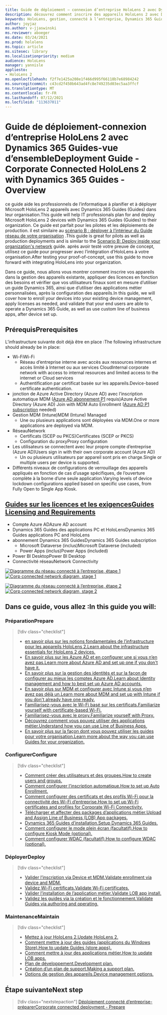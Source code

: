 ```yaml
---
title: Guide de déploiement – connexion d’entreprise HoloLens 2 avec Dynamics 365 Guides-vue d’ensemble
description: découvrez comment inscrire des appareils HoloLens 2 avec Dynamics 365 Guides sur un réseau connecté à l’entreprise.
keywords: HoloLens, gestion, connecté à l’entreprise, Dynamics 365 Guides, AAD, Azure AD, MDM, gestion des appareils mobiles
author: joyjaz
ms.author: v-jjaswinski
ms.reviewer: aboeger
ms.date: 03/24/2021
ms.prod: hololens
ms.topic: article
ms.sitesec: library
ms.localizationpriority: medium
audience: HoloLens
manager: yannisle
appliesto:
- HoloLens 2
ms.openlocfilehash: f2f7e1425a208e1f466d995f66118b7e68984242
ms.sourcegitcommit: c43cd2f450b643ad4fc8e749235d03ec5aa3ffcf
ms.translationtype: MT
ms.contentlocale: fr-FR
ms.lasthandoff: 07/12/2021
ms.locfileid: "113637011"
---
```

# <a name="deployment-guide---corporate-connected-hololens-2-with-dynamics-365-guides---overview"></a><span data-ttu-id="40b75-104">Guide de déploiement-connexion d’entreprise HoloLens 2 avec Dynamics 365 Guides-vue d’ensemble</span><span class="sxs-lookup"><span data-stu-id="40b75-104">Deployment Guide - Corporate Connected HoloLens 2 with Dynamics 365 Guides - Overview</span></span>

<span data-ttu-id="40b75-105">ce guide aide les professionnels de l’informatique à planifier et à déployer Microsoft HoloLens 2 appareils avec Dynamics 365 Guides (Guides) dans leur organisation.</span><span class="sxs-lookup"><span data-stu-id="40b75-105">This guide will help IT professionals plan for and deploy Microsoft HoloLens 2 devices with Dynamics 365 Guides (Guides) to their organization.</span></span> <span data-ttu-id="40b75-106">Ce guide est parfait pour les pilotes et les déploiements de production. il est similaire au [scénario B : déployer à l’intérieur du Guide réseau de votre organisation](/hololens/common-scenarios#scenario-b-deploy-inside-your-organizations-network) .</span><span class="sxs-lookup"><span data-stu-id="40b75-106">This guide is great for pilots as well as production deployments and is similar to the [Scenario B: Deploy inside your organization's network](/hololens/common-scenarios#scenario-b-deploy-inside-your-organizations-network) guide.</span></span> <span data-ttu-id="40b75-107">après avoir testé votre preuve de concept, utilisez ce guide pour progresser avec l’intégration d’HoloLens à votre organisation.</span><span class="sxs-lookup"><span data-stu-id="40b75-107">After testing your proof-of-concept, use this guide to move forward with integrating HoloLens into your organization.</span></span>

<span data-ttu-id="40b75-108">Dans ce guide, nous allons vous montrer comment inscrire vos appareils dans la gestion des appareils existante, appliquer des licences en fonction des besoins et vérifier que vos utilisateurs finaux sont en mesure d’utiliser un guide Dynamics 365, ainsi que d’utiliser des applications métier personnalisées, après la configuration des appareils.</span><span class="sxs-lookup"><span data-stu-id="40b75-108">In this guide, we will cover how to enroll your devices into your existing device management, apply licenses as needed, and validate that your end users are able to operate a Dynamics 365 Guide, as well as use custom line of business apps, after device set up.</span></span> 

## <a name="prerequisites"></a><span data-ttu-id="40b75-109">Prérequis</span><span class="sxs-lookup"><span data-stu-id="40b75-109">Prerequisites</span></span>

<span data-ttu-id="40b75-110">L’infrastructure suivante doit déjà être en place :</span><span class="sxs-lookup"><span data-stu-id="40b75-110">The following infrastructure should already be in place:</span></span>
- <span data-ttu-id="40b75-111">Wi-Fi</span><span class="sxs-lookup"><span data-stu-id="40b75-111">Wi-Fi</span></span>
    - <span data-ttu-id="40b75-112">Réseau d’entreprise interne avec accès aux ressources internes et accès limité à Internet ou aux services Cloud</span><span class="sxs-lookup"><span data-stu-id="40b75-112">Internal corporate network with access to internal resources and limited access to the internet or Cloud services</span></span>
    - <span data-ttu-id="40b75-113">Authentification par certificat basée sur les appareils.</span><span class="sxs-lookup"><span data-stu-id="40b75-113">Device-based certificate authentication.</span></span>
- <span data-ttu-id="40b75-114">jonction de Azure Active Directory (Azure AD) avec l’inscription automatique MDM ([Azure AD abonnement P1](/azure/active-directory/fundamentals/active-directory-whatis) requis)</span><span class="sxs-lookup"><span data-stu-id="40b75-114">Azure Active Directory (Azure AD) Join with MDM Auto Enrollment ([Azure AD P1 subscription](/azure/active-directory/fundamentals/active-directory-whatis) needed)</span></span>
- <span data-ttu-id="40b75-115">Gestion MDM (Intune)</span><span class="sxs-lookup"><span data-stu-id="40b75-115">MDM (Intune) Managed</span></span>
    - <span data-ttu-id="40b75-116">Une ou plusieurs applications sont déployées via MDM.</span><span class="sxs-lookup"><span data-stu-id="40b75-116">One or more applications are deployed via MDM.</span></span>
- <span data-ttu-id="40b75-117">Réseau</span><span class="sxs-lookup"><span data-stu-id="40b75-117">Network</span></span> 
    - <span data-ttu-id="40b75-118">Certificats (SCEP ou PKCS)</span><span class="sxs-lookup"><span data-stu-id="40b75-118">Certificates (SCEP or PKCS)</span></span>
    - <span data-ttu-id="40b75-119">Configuration du proxy</span><span class="sxs-lookup"><span data-stu-id="40b75-119">Proxy configuration</span></span>
- <span data-ttu-id="40b75-120">Les utilisateurs se connectent avec leur propre compte d’entreprise (Azure AD)</span><span class="sxs-lookup"><span data-stu-id="40b75-120">Users sign in with their own corporate account (Azure AD)</span></span>
    - <span data-ttu-id="40b75-121">Un ou plusieurs utilisateurs par appareil sont pris en charge.</span><span class="sxs-lookup"><span data-stu-id="40b75-121">Single or multiple users per device is supported.</span></span>
- <span data-ttu-id="40b75-122">Différents niveaux de configurations de verrouillage des appareils appliqués en fonction de cas d’usage spécifiques, de l’ouverture complète à la borne d’une seule application.</span><span class="sxs-lookup"><span data-stu-id="40b75-122">Varying levels of device lockdown configurations applied based on specific use cases, from Fully Open to Single App Kiosk.</span></span>

## <a name="guides-licensing-and-requirements"></a>[<span data-ttu-id="40b75-123">Guides sur les licences et les exigences</span><span class="sxs-lookup"><span data-stu-id="40b75-123">Guides Licensing and Requirements</span></span>](/dynamics365/mixed-reality/guides/requirements#licensing-and-product-requirements)

- <span data-ttu-id="40b75-124">Compte Azure AD</span><span class="sxs-lookup"><span data-stu-id="40b75-124">Azure AD account</span></span>
- <span data-ttu-id="40b75-125">Dynamics 365 Guides des applications PC et HoloLens</span><span class="sxs-lookup"><span data-stu-id="40b75-125">Dynamics 365 Guides applications PC and HoloLens</span></span>
- <span data-ttu-id="40b75-126">abonnement Dynamics 365 Guides</span><span class="sxs-lookup"><span data-stu-id="40b75-126">Dynamics 365 Guides subscription</span></span>
    - <span data-ttu-id="40b75-127">Microsoft Dataverse (inclus)</span><span class="sxs-lookup"><span data-stu-id="40b75-127">Microsoft Dataverse (included)</span></span>
    - <span data-ttu-id="40b75-128">Power Apps (inclus)</span><span class="sxs-lookup"><span data-stu-id="40b75-128">Power Apps (included)</span></span>
- <span data-ttu-id="40b75-129">Power BI Desktop</span><span class="sxs-lookup"><span data-stu-id="40b75-129">Power BI Desktop</span></span>
- <span data-ttu-id="40b75-130">Connectivité réseau</span><span class="sxs-lookup"><span data-stu-id="40b75-130">Network Connectivity</span></span>

<span data-ttu-id="40b75-131">[![Diagramme du réseau connecté à l’entreprise, étape 1 ](./images/deployment-guides-revised-scenario-b-01-1.png)](./images/deployment-guides-revised-scenario-b-01-1.png#lightbox)</span><span class="sxs-lookup"><span data-stu-id="40b75-131">[ ![Corp connected network diagram, stage 1](./images/deployment-guides-revised-scenario-b-01-1.png) ](./images/deployment-guides-revised-scenario-b-01-1.png#lightbox)</span></span>

<span data-ttu-id="40b75-132">[![Diagramme du réseau connecté à l’entreprise, étape 2 ](./images/deployment-guides-revised-scenario-b-02-1.png)](./images/deployment-guides-revised-scenario-b-02-1.png#lightbox)</span><span class="sxs-lookup"><span data-stu-id="40b75-132">[ ![Corp connected network diagram, stage 2](./images/deployment-guides-revised-scenario-b-02-1.png) ](./images/deployment-guides-revised-scenario-b-02-1.png#lightbox)</span></span>

## <a name="in-this-guide-you-will"></a><span data-ttu-id="40b75-133">Dans ce guide, vous allez :</span><span class="sxs-lookup"><span data-stu-id="40b75-133">In this guide you will:</span></span>
### <a name="prepare"></a><span data-ttu-id="40b75-134">Préparation</span><span class="sxs-lookup"><span data-stu-id="40b75-134">Prepare</span></span>
> [!div class="checklist"]
>- [<span data-ttu-id="40b75-135">en savoir plus sur les notions fondamentales de l’infrastructure pour les appareils HoloLens 2.</span><span class="sxs-lookup"><span data-stu-id="40b75-135">Learn about the infrastructure essentials for HoloLens 2 devices.</span></span>](hololens2-corp-connected-prepare.md#infrastructure-essentials)
>- [<span data-ttu-id="40b75-136">En savoir plus sur les Azure AD et en configurer une si vous n’en avez pas.</span><span class="sxs-lookup"><span data-stu-id="40b75-136">Learn more about Azure AD and set up one if you don't have it.</span></span>](hololens2-corp-connected-prepare.md#azure-active-directory)
>- [<span data-ttu-id="40b75-137">En savoir plus sur la gestion des identités et sur la façon de configurer au mieux les comptes Azure AD.</span><span class="sxs-lookup"><span data-stu-id="40b75-137">Learn about Identity management and how to best set up Azure AD accounts.</span></span>](hololens2-corp-connected-prepare.md#identity-management)
>- [<span data-ttu-id="40b75-138">En savoir plus sur MDM et configurer avec Intune si vous n’en avez pas déjà un.</span><span class="sxs-lookup"><span data-stu-id="40b75-138">Learn more about MDM and set up with Intune if you don't already have one ready.</span></span>](hololens2-corp-connected-prepare.md#mobile-device-management)
>- [<span data-ttu-id="40b75-139">Familiarisez-vous avec le Wi-Fi basé sur les certificats.</span><span class="sxs-lookup"><span data-stu-id="40b75-139">Familiarize yourself with certificate-based Wi-Fi.</span></span>](hololens2-corp-connected-prepare.md#certificates)
>- [<span data-ttu-id="40b75-140">Familiarisez-vous avec le proxy.</span><span class="sxs-lookup"><span data-stu-id="40b75-140">Familiarize yourself with Proxy.</span></span>](hololens2-corp-connected-prepare.md#proxy)
>- [<span data-ttu-id="40b75-141">Découvrez comment vous pouvez utiliser des applications métier.</span><span class="sxs-lookup"><span data-stu-id="40b75-141">Understand how you can use Line of Business Apps.</span></span>](hololens2-corp-connected-prepare.md#line-of-business-apps)
>- [<span data-ttu-id="40b75-142">En savoir plus sur la façon dont vous pouvez utiliser les guides pour votre organisation.</span><span class="sxs-lookup"><span data-stu-id="40b75-142">Learn more about the way you can use Guides for your organization.</span></span>](hololens2-corp-connected-prepare.md#guides-playbook)
### <a name="configure"></a><span data-ttu-id="40b75-143">Configurer</span><span class="sxs-lookup"><span data-stu-id="40b75-143">Configure</span></span>
> [!div class="checklist"]
>- [<span data-ttu-id="40b75-144">Comment créer des utilisateurs et des groupes.</span><span class="sxs-lookup"><span data-stu-id="40b75-144">How to create users and groups.</span></span>](hololens2-corp-connected-configure.md#azure-users-and-groups)
>- [<span data-ttu-id="40b75-145">Comment configurer l’inscription automatique.</span><span class="sxs-lookup"><span data-stu-id="40b75-145">How to set up Auto Enrollment.</span></span>](hololens2-corp-connected-configure.md#auto-enrollment-on-hololens-2)
>- [<span data-ttu-id="40b75-146">Comment configurer des certificats et des profils Wi-Fi pour la connectivité des Wi-Fi d’entreprise.</span><span class="sxs-lookup"><span data-stu-id="40b75-146">How to set up Wi-Fi certificates and profiles for Corporate Wi-Fi Connectivity.</span></span>](hololens2-corp-connected-configure.md#corporate-wi-fi-connectivity)
>- [<span data-ttu-id="40b75-147">Télécharger et affecter des packages d’applications métier.</span><span class="sxs-lookup"><span data-stu-id="40b75-147">Upload and Assign Line of Business (LOB) App packages.</span></span>](hololens2-corp-connected-configure.md#app-deployment)
>- [<span data-ttu-id="40b75-148">Dynamics 365 Guides d’installation.</span><span class="sxs-lookup"><span data-stu-id="40b75-148">Setup Dynamics 365 Guides.</span></span>](hololens2-corp-connected-configure.md#setup-guides-application-licenses-dataverse-and-authoring)
>- [<span data-ttu-id="40b75-149">Comment configurer le mode plein écran (facultatif).</span><span class="sxs-lookup"><span data-stu-id="40b75-149">How to configure Kiosk Mode (optional).</span></span>](hololens2-corp-connected-configure.md#optional-kiosk-mode)
>- [<span data-ttu-id="40b75-150">Comment configurer WDAC (facultatif).</span><span class="sxs-lookup"><span data-stu-id="40b75-150">How to configure WDAC (optional).</span></span>](hololens2-corp-connected-configure.md#optional-wdac)
### <a name="deploy"></a><span data-ttu-id="40b75-151">Déployer</span><span class="sxs-lookup"><span data-stu-id="40b75-151">Deploy</span></span>
> [!div class="checklist"]
>-  [<span data-ttu-id="40b75-152">Valider l’inscription via Device et MDM.</span><span class="sxs-lookup"><span data-stu-id="40b75-152">Validate enrollment via device and MDM.</span></span>](hololens2-corp-connected-deploy.md#enrollment-validation)
>-  [<span data-ttu-id="40b75-153">Validez Wi-Fi certificats.</span><span class="sxs-lookup"><span data-stu-id="40b75-153">Validate Wi-Fi certificates.</span></span>](hololens2-corp-connected-deploy.md#wi-fi-certificate-validation)
>-  [<span data-ttu-id="40b75-154">Valider l’installation de l’application métier.</span><span class="sxs-lookup"><span data-stu-id="40b75-154">Validate LOB app install.</span></span>](hololens2-corp-connected-deploy.md#validate-lob-app-install)
>-  [<span data-ttu-id="40b75-155">Validez les guides via la création et le fonctionnement.</span><span class="sxs-lookup"><span data-stu-id="40b75-155">Validate Guides via authoring and operating.</span></span>](hololens2-corp-connected-deploy.md#validate-dynamics-365-guides)
### <a name="maintain"></a><span data-ttu-id="40b75-156">Maintenance</span><span class="sxs-lookup"><span data-stu-id="40b75-156">Maintain</span></span>
> [!div class="checklist"]
>- [<span data-ttu-id="40b75-157">Mettez à jour HoloLens 2.</span><span class="sxs-lookup"><span data-stu-id="40b75-157">Update HoloLens 2.</span></span>](hololens2-corp-connected-maintain.md#update-hololens)
>- [<span data-ttu-id="40b75-158">Comment mettre à jour des guides (applications du Windows Store).</span><span class="sxs-lookup"><span data-stu-id="40b75-158">How to update Guides (store apps).</span></span>](hololens2-corp-connected-maintain.md#how-to-update-dynamics-365-guides-and-other-store-apps)
>- [<span data-ttu-id="40b75-159">Comment mettre à jour des applications métier.</span><span class="sxs-lookup"><span data-stu-id="40b75-159">How to update LOB apps.</span></span>](hololens2-corp-connected-maintain.md#how-to-update-lob-apps) 
>- [<span data-ttu-id="40b75-160">Plan de développement.</span><span class="sxs-lookup"><span data-stu-id="40b75-160">Development plan.</span></span>](hololens2-corp-connected-maintain.md#development-plan) 
>- [<span data-ttu-id="40b75-161">Création d’un plan de support.</span><span class="sxs-lookup"><span data-stu-id="40b75-161">Making a support plan.</span></span>](hololens2-corp-connected-maintain.md#support-plan)
>- [<span data-ttu-id="40b75-162">Options de gestion des appareils.</span><span class="sxs-lookup"><span data-stu-id="40b75-162">Device management options.</span></span>](hololens2-corp-connected-maintain.md#device-management)

## <a name="next-step"></a><span data-ttu-id="40b75-163">Étape suivante</span><span class="sxs-lookup"><span data-stu-id="40b75-163">Next step</span></span> 
> [!div class="nextstepaction"]
> [<span data-ttu-id="40b75-164">Déploiement connecté d’entreprise-préparer</span><span class="sxs-lookup"><span data-stu-id="40b75-164">Corporate connected deployment - Prepare</span></span>](hololens2-corp-connected-prepare.md)
